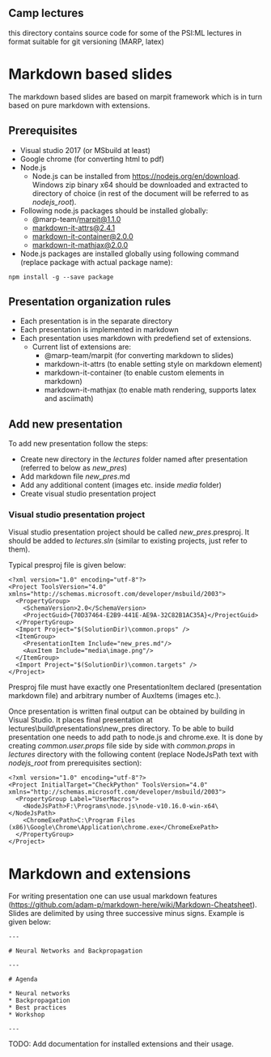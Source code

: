 ## Camp lectures
this directory contains source code for some of the PSI:ML lectures in format suitable for git versioning (MARP, latex)

# Markdown based slides

The markdown based slides are based on marpit framework which is in turn based on pure markdown with extensions.

## Prerequisites

* Visual studio 2017 (or MSbuild at least)
* Google chrome (for converting html to pdf)
* Node.js
  * Node.js can be installed from https://nodejs.org/en/download. Windows zip binary x64 should be downloaded and extracted to directory of choice (in rest of the document will be referred to as _nodejs_root_).
* Following node.js packages should be installed globally:
  * @marp-team/marpit@1.1.0
  * markdown-it-attrs@2.4.1
  * markdown-it-container@2.0.0
  * markdown-it-mathjax@2.0.0
* Node.js packages are installed globally using following command (replace package with actual package name):
```
npm install -g --save package
```


## Presentation organization rules

* Each presentation is in the separate directory
* Each presentation is implemented in markdown
* Each presentation uses markdown with predefiend set of extensions.
   * Current list of extensions are:
     * @marp-team/marpit (for converting markdown to slides)
     * markdown-it-attrs (to enable setting style on markdown element)
     * markdown-it-container (to enable custom elements in markdown)
     * markdown-it-mathjax (to enable math rendering, supports latex and asciimath)

## Add new presentation

To add new presentation follow the steps:
* Create new directory in the _lectures_ folder named after presentation (referred to below as _new_pres_)
* Add markdown file _new_pres_.md
* Add any additional content (images etc. inside _media_ folder)
* Create visual studio presentation project

### Visual studio presentation project

Visual studio presentation project should be called _new_pres_.presproj. It should be added to _lectures.sln_ (similar to existing projects, just refer to them).

Typical presproj file is given below:

```
<?xml version="1.0" encoding="utf-8"?>
<Project ToolsVersion="4.0" xmlns="http://schemas.microsoft.com/developer/msbuild/2003">
  <PropertyGroup>
    <SchemaVersion>2.0</SchemaVersion>
    <ProjectGuid>{70D37464-E2B9-441E-AE9A-32C82B1AC35A}</ProjectGuid>
  </PropertyGroup>
  <Import Project="$(SolutionDir)\common.props" />
  <ItemGroup>
    <PresentationItem Include="new_pres.md"/>
    <AuxItem Include="media\image.png"/>
  </ItemGroup>
  <Import Project="$(SolutionDir)\common.targets" />
</Project>
```

Presproj file must have exactly one PresentationItem declared (presentation markdown file) and arbitrary number of AuxItems (images etc.).

Once presentation is written final output can be obtained by building in Visual Studio. It places final presentation at lectures\build\presentations\new_pres directory. To be able to build presentation one needs to add path to node.js and chrome.exe. It is done by creating _common.user.props_ file side by side with _common.props_ in _lectures_ directory with the following content (replace NodeJsPath text with _nodejs_root_ from prerequisites section):

```
<?xml version="1.0" encoding="utf-8"?>
<Project InitialTarget="CheckPython" ToolsVersion="4.0" xmlns="http://schemas.microsoft.com/developer/msbuild/2003">
  <PropertyGroup Label="UserMacros">
    <NodeJsPath>F:\Programs\node.js\node-v10.16.0-win-x64\</NodeJsPath>
    <ChromeExePath>C:\Program Files (x86)\Google\Chrome\Application\chrome.exe</ChromeExePath>
  </PropertyGroup>
</Project>
```

# Markdown and extensions

For writing presentation one can use usual markdown features (https://github.com/adam-p/markdown-here/wiki/Markdown-Cheatsheet). Slides are delimited by using three successive minus signs. Example is given below:

```
---

# Neural Networks and Backpropagation

---

# Agenda

* Neural networks
* Backpropagation
* Best practices
* Workshop

---
```

TODO: Add documentation for installed extensions and their usage.